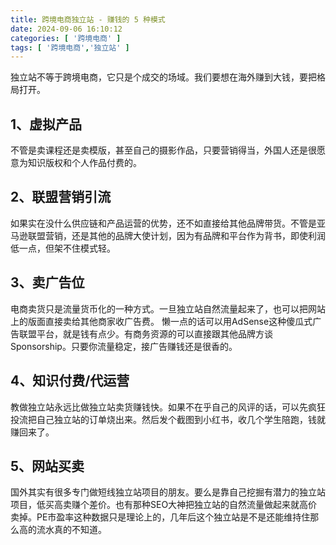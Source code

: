 ```yaml
---
title: 跨境电商独立站 - 赚钱的 5 种模式
date: 2024-09-06 16:10:12
categories: [ '跨境电商' ]
tags: [ '跨境电商','独立站' ]
---
```


独立站不等于跨境电商，它只是个成交的场域。我们要想在海外赚到大钱，要把格局打开。

## 1、虚拟产品
不管是卖课程还是卖模版，甚至自己的摄影作品，只要营销得当，外国人还是很愿意为知识版权和个人作品付费的。

## 2、联盟营销引流
如果实在没什么供应链和产品运营的优势，还不如直接给其他品牌带货。不管是亚马逊联盟营销，还是其他的品牌大使计划，因为有品牌和平台作为背书，即使利润低一点，但架不住模式轻。

## 3、卖广告位
电商卖货只是流量货币化的一种方式。一旦独立站自然流量起来了，也可以把网站上的版面直接卖给其他商家收广告费。
懒一点的话可以用AdSense这种傻瓜式广告联盟平台，就是钱有点少。有商务资源的可以直接跟其他品牌方谈Sponsorship。只要你流量稳定，接广告赚钱还是很香的。

## 4、知识付费/代运营
教做独立站永远比做独立站卖货赚钱快。如果不在乎自己的风评的话，可以先疯狂投流把自己独立站的订单烧出来。然后发个截图到小红书，收几个学生陪跑，钱就赚回来了。

## 5、网站买卖
国外其实有很多专门做短线独立站项目的朋友。要么是靠自己挖掘有潜力的独立站项目，低买高卖赚个差价。也有那种SEO大神把独立站的自然流量做起来就高价卖掉。PE市盈率这种数据只是理论上的，几年后这个独立站是不是还能维持住那么高的流水真的不知道。